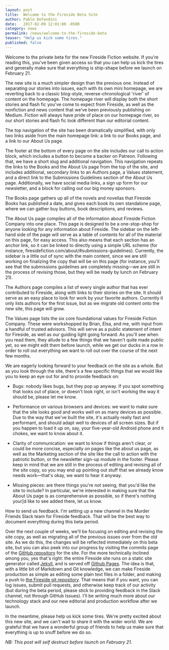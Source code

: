 ```yaml
---
layout: post
title:  Welcome to the Fireside Beta Site
author: Pablo Defendini
date:   2017-02-09 12:01:00 -0500
category: news
permalink: /news/welcome-to-the-fireside-beta
teaser: "Help us kick some tires."
published: false
---
```

Welcome to the private beta for the new Fireside Fiction website. If you're reading this, you've been given access so that you can help us kick the tires and generally make sure that everything is ship-shape before we launch on February 21.

The new site is a much simpler design than the previous one. Instead of separating our stories into issues, each with its own mini homepage, we are reverting back to a classic blog-style, reverse-chronological 'river' of content on the homepage. The homepage river will display both the short stories and flash fic you've come to expect from Fireside, as well as the nonfiction and news content that we've been previously publishing on Medium. Fiction will always have pride of place on our homepage river, so our short stories and flash fic look different than our editorial content.

The top navigation of the site has been dramatically simplified, with only two links aside from the main homepage link: a link to our Books page, and a link to our About Us page.

The footer at the bottom of every page on the site includes our call to action block, which includes a button to become a backer on Patreon. Following that, we have a short slug and additional navigation. This navigation repeats the links to the Books and the About Us page from the top of the site, and includes additional, secondary links to an Authors page, a Values statement, and a direct link to the Submissions Guidelines section of the About Us page. Additionally, we have social media links, a sign up form for our newsletter, and a block for calling out our big money sponsors.

The Books page gathers up all of the novels and novellas that Fireside Books has published a date, and gives each book its own standalone page, where we can gather buy buttons, book descriptions, and reviews.

The About Us page compiles all of the information about Fireside Fiction Company into one place. This page is designed to be a one-stop-shop for anyone looking for any information about Fireside. The sidebar on the left-hand side of the page will serve as a table of contents for all of the material on this page, for easy access. This also means that each section has an anchor link, so it can be linked to directly using a simple URL scheme (for instance, firesidefiction.com/about/#submissions-guidelines). Currently, the sidebar is a little out of sync with the main content, since we are still working on finalizing the copy that will be on this page (for instance, you'll see that the submissions guidelines are completely missing—we are still in the process of revising those, but they will be ready by lunch on February 21).

The Authors page compiles a list of every single author that has ever contributed to Fireside, along with links to their stories on the site. It should serve as an easy place to look for work by your favorite authors. Currently it only lists authors for the first issue, but as we migrate old content onto the new site, this page will grow.

The Values page lists the six core foundational values for Fireside Fiction Company. These were workshopped by Brian, Elsa, and me, with input from a handful of trusted advisors. This will serve as a public statement of intent for Fireside, as well as our guiding light going forward. As you'll see when you read them, they allude to a few things that we haven't quite made public yet, so we might edit them before launch, while we get our ducks in a row in order to roll out everything we want to roll out over the course of the next few months.

We are eagerly looking forward to your feedback on the site as a whole. But as you look through the site, there's a few specific things that we would like you to keep an eye out for and to provide feedback on:

* Bugs: nobody likes bugs, but they pop up anyway. If you spot something that looks out of place, or doesn't look right, or isn't working the way it should be, please let me know.

* Performance on various browsers and devices: we want to make sure that the site looks good and works well on as many devices as possible. Due to the way that we've built the site, it's actually really fast and performant, and should adapt well to devices of all screen sizes. But if you happen to load it up on, say, your five-year-old Android phone and it chokes, we want to know about it.

* Clarity of communication: we want to know if things aren't clear, or could be more concise, especially on pages like the about us page, as well as the Marketing section of the site like the call to action with the patriotic button, or the newsletter sign-up module in the footer. Please keep in mind that we are still in the process of editing and revising all of the site copy, so you may end up pointing out stuff that we already know needs work—that's okay, we want to hear it anyway.

* Missing pieces: are there things you're not seeing, that you'd like the site to include? In particular, we're interested in making sure that the About Us page is as comprehensive as possible, so if there's nothing your]d like to see added there, let us know.

How to send us feedback. I'm setting up a new channel in the Murder Friends Slack team for Fireside feedback. That will be the best way to document everything during this beta period.

Over the next couple of weeks, we'll be focusing on editing and revising the site copy, as well as migrating all of the previous issues over from the old site. As we do this, the changes will be reflected immediately on this beta site, but you can also peek into our progress by visiting the commits page of the [GitHub repository](https://github.com/firesidefiction/magazine/commits/master) for the site. For the more technically inclined among you, yes that's right: the entire Fireside site runs on a static site generator called [Jekyll](https://jekyllrb.com), and is served off [Github Pages](https://pages.github.com). The idea is that, with a little bit of Markdown and Git knowledge, we can make Fireside production as simple as editing some plain text files in a folder, and making a push to [the Fireside git repository](https://github.com/firesidefiction/magazine "The Fireside Magazine repository on GitHub"). That means that if you want, you can log issues, submit pull requests, and otherwise keep track of our activity (but during the beta period, please stick to providing feedback in the Slack channel, not through GitHub Issues). I'll be writing much more about our technology stack and our new editorial and production workflow after we launch.

In the meantime, please help us kick some tires. We're pretty excited about this new site, and we can't wait to share it with the wider world. We are grateful that we have a wonderful group of friends to help us make sure that everything is up to snuff before we do so.

_NB: This post will self destruct before launch on February 21._
